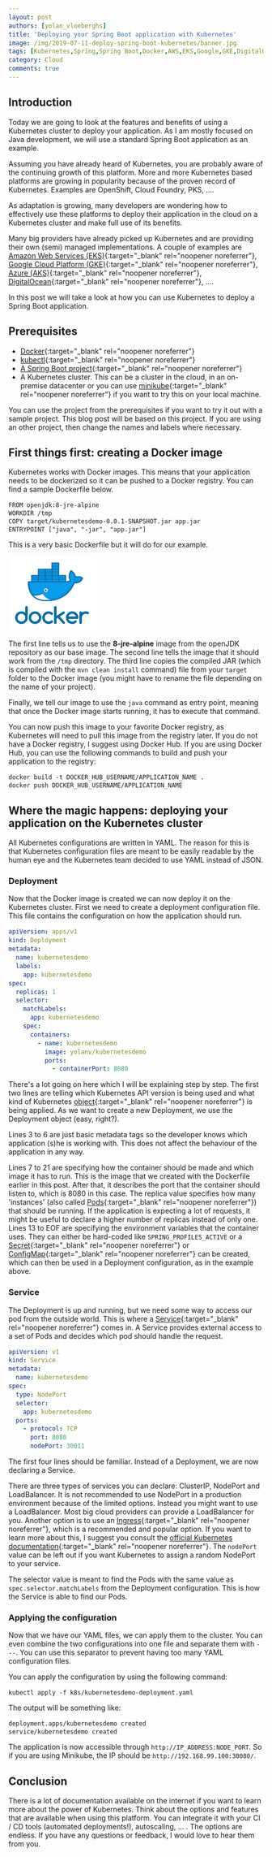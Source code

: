 ```yaml
---
layout: post
authors: [yolan_vloeberghs]
title: 'Deploying your Spring Boot application with Kubernetes'
image: /img/2019-07-11-deploy-spring-boot-kubernetes/banner.jpg
tags: [Kubernetes,Spring,Spring Boot,Docker,AWS,EKS,Google,GKE,DigitalOcean,Azure,AKS,kubectl,Minikube]
category: Cloud
comments: true
---
```


## Introduction

Today we are going to look at the features and benefits of using a Kubernetes cluster to deploy your application. As I am mostly focused on Java development, we will use a standard Spring Boot application as an example. 

Assuming you have already heard of Kubernetes, you are probably aware of the continuing growth of this platform. More and more Kubernetes based platforms are growing in popularity because of the proven record of Kubernetes. Examples are OpenShift, Cloud Foundry, PKS, ....

As adaptation is growing, many developers are wondering how to effectively use these platforms to deploy their application in the cloud on a Kubernetes cluster and make full use of its benefits.

Many big providers have already picked up Kubernetes and are providing their own (semi) managed implementations. A couple of examples are [Amazon Web Services (EKS)](https://aws.amazon.com/eks/){:target="_blank" rel="noopener noreferrer"}, [Google Cloud Platform (GKE)](https://cloud.google.com/kubernetes-engine/){:target="_blank" rel="noopener noreferrer"}, [Azure (AKS)](https://azure.microsoft.com/nl-nl/services/kubernetes-service/){:target="_blank" rel="noopener noreferrer"}, [DigitalOcean](https://www.digitalocean.com/products/kubernetes/){:target="_blank" rel="noopener noreferrer"}, .... 

In this post we will take a look at how you can use Kubernetes to deploy a Spring Boot application.

## Prerequisites
* [Docker](https://www.docker.com){:target="_blank" rel="noopener noreferrer"}
* [kubectl](https://kubernetes.io/docs/reference/kubectl/overview/){:target="_blank" rel="noopener noreferrer"}
* [A Spring Boot project](https://www.github.com/yolanv/kubernetesdemo){:target="_blank" rel="noopener noreferrer"}
* A Kubernetes cluster.
This can be a cluster in the cloud, in an on-premise datacenter or you can use [minikube](https://kubernetes.io/docs/tasks/tools/install-minikube/){:target="_blank" rel="noopener noreferrer"} if you want to try this on your local machine.

You can use the project from the prerequisites if you want to try it out with a sample project. This blog post will be based on this project. If you are using an other project, then change the names and labels where necessary. 

## First things first: creating a Docker image

Kubernetes works with Docker images. This means that your application needs to be dockerized so it can be pushed to a Docker registry. You can find a sample Dockerfile below.

```
FROM openjdk:8-jre-alpine
WORKDIR /tmp
COPY target/kubernetesdemo-0.0.1-SNAPSHOT.jar app.jar
ENTRYPOINT ["java", "-jar", "app.jar"]
```
This is a very basic Dockerfile but it will do for our example. 

<img class="image right" alt="Docker" src="/img/2019-07-11-deploy-spring-boot-kubernetes/docker.png">

The first line tells us to use the **8-jre-alpine** image from the openJDK repository as our base image.
The second line tells the image that it should work from the `/tmp` directory.
The third line copies the compiled JAR (which is compiled with the `mvn clean install` command) file from your `target` folder to the Docker image (you might have to rename the file depending on the name of your project).

Finally, we tell our image to use the `java` command as entry point, meaning that once the Docker image starts running, it has to execute that command.

You can now push this image to your favorite Docker registry, as Kubernetes will need to pull this image from the registry later. If you do not have a Docker registry, I suggest using Docker Hub. If you are using Docker Hub, you can use the following commands to build and push your application to the registry:

```
docker build -t DOCKER_HUB_USERNAME/APPLICATION_NAME .
docker push DOCKER_HUB_USERNAME/APPLICATION_NAME
````

## Where the magic happens: deploying your application on the Kubernetes cluster

All Kubernetes configurations are written in YAML. The reason for this is that Kubernetes configuration files are meant to be easily readable by the human eye and the Kubernetes team decided to use YAML instead of JSON.

### Deployment

Now that the Docker image is created we can now deploy it on the Kubernetes cluster. 
First we need to create a deployment configuration file. This file contains the configuration on how the application should run.

```yaml
apiVersion: apps/v1
kind: Deployment
metadata:
  name: kubernetesdemo
  labels:
    app: kubernetesdemo
spec:
  replicas: 1
  selector:
    matchLabels:
      app: kubernetesdemo
    spec:
      containers:
        - name: kubernetesdemo
          image: yolanv/kubernetesdemo
          ports:
            - containerPort: 8080
```
There's a lot going on here which I will be explaining step by step.
The first two lines are telling which Kubernetes API version is being used and what kind of Kubernetes [object](https://kubernetes.io/docs/concepts/overview/working-with-objects/kubernetes-objects/){:target="_blank" rel="noopener noreferrer"} is being applied. As we want to create a new Deployment, we use the Deployment object (easy, right?).

Lines 3 to 6 are just basic metadata tags so the developer knows which application (s)he is working with. This does not affect the behaviour of the application in any way.

Lines 7 to 21 are specifying how the container should be made and which image it has to run. This is the image that we created with the Dockerfile earlier in this post. After that, it describes the port that the container should listen to, which is 8080 in this case. The replica value specifies how many 'instances' (also called [Pods](https://kubernetes.io/docs/concepts/workloads/pods/pod/){:target="_blank" rel="noopener noreferrer"}) that should be running. If the application is expecting a lot of requests, it might be useful to declare a higher number of replicas instead of only one.
Lines 13 to EOF are specifying the environment variables that the container uses. They can either be hard-coded like `SPRING_PROFILES_ACTIVE` or a [Secret](https://kubernetes.io/docs/concepts/configuration/secret/){:target="_blank" rel="noopener noreferrer"} or [ConfigMap](https://kubernetes.io/docs/tasks/configure-pod-container/configure-pod-configmap/){:target="_blank" rel="noopener noreferrer"} can be created, which can then be used in a Deployment configuration, as in the example above.

### Service
The Deployment is up and running, but we need some way to access our pod from the outside world. This is where a [Service](https://kubernetes.io/docs/concepts/services-networking/service/){:target="_blank" rel="noopener noreferrer"} comes in. 
A Service provides external access to a set of Pods and decides which pod should handle the request.

```yaml
apiVersion: v1
kind: Service
metadata:
  name: kubernetesdemo
spec:
  type: NodePort
  selector:
    app: kubernetesdemo
  ports:
    - protocol: TCP
      port: 8080
      nodePort: 30011
```
The first four lines should be familiar.
Instead of a Deployment, we are now declaring a Service.

There are three types of services you can declare: ClusterIP, NodePort and LoadBalancer. It is not recommended to use NodePort in a production environment because of the limited options. Instead you might want to use a LoadBalancer. Most big cloud providers can provide a LoadBalancer for you. Another option is to use an [Ingress](https://kubernetes.io/docs/concepts/services-networking/ingress/){:target="_blank" rel="noopener noreferrer"}, which is a recommended and popular option. If you want to learn more about this, I suggest you consult the [official Kubernetes documentation](https://v1-13.docs.kubernetes.io/docs/concepts/services-networking/service/#nodeport){:target="_blank" rel="noopener noreferrer"}.
The `nodePort` value can be left out if you want Kubernetes to assign a random NodePort to your service. 

The selector value is meant to find the Pods with the same value as `spec.selector.matchLabels` from the Deployment configuration. This is how the Service is able to find our Pods.
### Applying the configuration

Now that we have our YAML files, we can apply them to the cluster. You can even combine the two configurations into one file and separate them with `---`.
You can use this separator to prevent having too many YAML configuration files.

You can apply the configuration by using the following command: 

```
kubectl apply -f k8s/kubernetesdemo-deployment.yaml
```

The output will be something like:
```
deployment.apps/kubernetesdemo created
service/kubernetesdemo created
```

The application is now accessible through `http://IP_ADDRESS:NODE_PORT`. So if you are using Minikube, the IP should be `http://192.168.99.100:30080/`. 

## Conclusion
There is a lot of documentation available on the internet if you want to learn more about the power of Kubernetes. Think about the options and features that are available when using this platform. You can integrate it with your CI / CD tools (automated deployments!), autoscaling, ... . The options are endless. 
If you have any questions or feedback, I would love to hear them from you.
